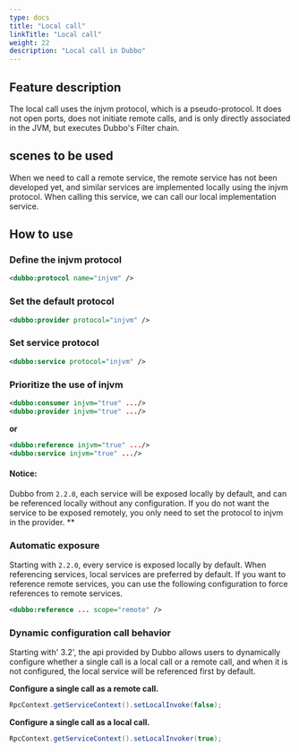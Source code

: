 ```yaml
---
type: docs
title: "Local call"
linkTitle: "Local call"
weight: 22
description: "Local call in Dubbo"
---
```


## Feature description
The local call uses the injvm protocol, which is a pseudo-protocol. It does not open ports, does not initiate remote calls, and is only directly associated in the JVM, but executes Dubbo's Filter chain.

## scenes to be used

When we need to call a remote service, the remote service has not been developed yet, and similar services are implemented locally using the injvm protocol. When calling this service, we can call our local implementation service.

## How to use

### Define the injvm protocol
```xml
<dubbo:protocol name="injvm" />
```

### Set the default protocol

```xml
<dubbo:provider protocol="injvm" />
```

### Set service protocol

```xml
<dubbo:service protocol="injvm" />
```

### Prioritize the use of injvm

```xml
<dubbo:consumer injvm="true" .../>
<dubbo:provider injvm="true" .../>
```

**or**

```xml
<dubbo:reference injvm="true" .../>
<dubbo:service injvm="true" .../>
```

#### Notice:
Dubbo from `2.2.0`, each service will be exposed locally by default, and can be referenced locally without any configuration. If you do not want the service to be exposed remotely, you only need to set the protocol to injvm in the provider. **


### Automatic exposure

Starting with `2.2.0`, every service is exposed locally by default. When referencing services, local services are preferred by default. If you want to reference remote services, you can use the following configuration to force references to remote services.

```xml
<dubbo:reference ... scope="remote" />
```

### Dynamic configuration call behavior

Starting with' 3.2', the api provided by Dubbo allows users to dynamically configure whether a single call is a local call or a remote call, and when it is not configured, the local service will be referenced first by default.

**Configure a single call as a remote call.**

```java
RpcContext.getServiceContext().setLocalInvoke(false);
```

**Configure a single call as a local call.**

```java
RpcContext.getServiceContext().setLocalInvoker(true);
```

